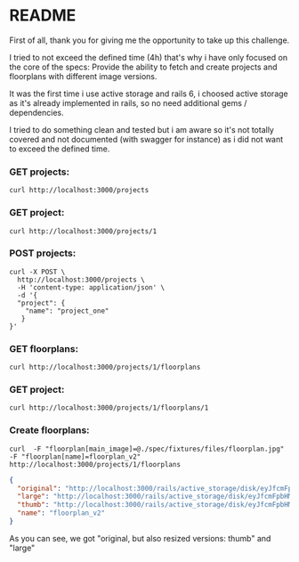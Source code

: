 
# README


First of all, thank you for giving me the opportunity to take up this challenge.

I tried to not exceed the defined time (4h) that's why i have only focused on the core of the specs: Provide the ability to fetch and create projects and floorplans with different image versions.

It was the first time i use active storage and rails 6, i choosed active storage as it's already implemented in rails, so no need additional gems / dependencies.

I tried to do something clean and tested but i am aware so it's not totally covered and not documented (with swagger for instance) as i did not want to exceed the defined time.


### GET projects:
```shell
curl http://localhost:3000/projects
```

### GET project:
```shell
curl http://localhost:3000/projects/1
```

### POST projects:
```shell
curl -X POST \
  http://localhost:3000/projects \
  -H 'content-type: application/json' \
  -d '{
  "project": {
    "name": "project_one"
   }
}'
```

### GET floorplans:
```shell
curl http://localhost:3000/projects/1/floorplans
```

### GET project:
```shell
curl http://localhost:3000/projects/1/floorplans/1
```

### Create floorplans:

    curl  -F "floorplan[main_image]=@./spec/fixtures/files/floorplan.jpg" -F "floorplan[name]=floorplan_v2" http://localhost:3000/projects/1/floorplans

```json
{
  "original": "http://localhost:3000/rails/active_storage/disk/eyJfcmFpbHMiOnsibWVzc2FnZSI6IkJBaDdDVG9JYTJWNVNTSWhaMkpzYTNBNGJqVXllRFJ5YURSa1pXcHFPRGxuTW5GdE5tcGtlUVk2QmtWVU9oQmthWE53YjNOcGRHbHZia2tpUldsdWJHbHVaVHNnWm1sc1pXNWhiV1U5SW1ac2IyOXljR3hoYmk1cWNHY2lPeUJtYVd4bGJtRnRaU285VlZSR0xUZ25KMlpzYjI5eWNHeGhiaTVxY0djR093WlVPaEZqYjI1MFpXNTBYM1I1Y0dVaUQybHRZV2RsTDJwd1pXYzZFWE5sY25acFkyVmZibUZ0WlRvS2JHOWpZV3c9IiwiZXhwIjoiMjAyMS0xMi0xMlQyMToyMDozNC44OTlaIiwicHVyIjoiYmxvYl9rZXkifX0=--7f5ce8a1fcd92196c2c19dde873068719f48f589/floorplan.jpg",
  "large": "http://localhost:3000/rails/active_storage/disk/eyJfcmFpbHMiOnsibWVzc2FnZSI6IkJBaDdDVG9JYTJWNVNTSWhOM2g1TVdab2NtVjZObk5oZERrek1YRmhiMnMyWVRCa09YTmtjZ1k2QmtWVU9oQmthWE53YjNOcGRHbHZia2tpUldsdWJHbHVaVHNnWm1sc1pXNWhiV1U5SW1ac2IyOXljR3hoYmk1cWNHY2lPeUJtYVd4bGJtRnRaU285VlZSR0xUZ25KMlpzYjI5eWNHeGhiaTVxY0djR093WlVPaEZqYjI1MFpXNTBYM1I1Y0dWSklnOXBiV0ZuWlM5cWNHVm5CanNHVkRvUmMyVnlkbWxqWlY5dVlXMWxPZ3BzYjJOaGJBPT0iLCJleHAiOiIyMDIxLTEyLTEyVDIxOjIwOjM1LjEwM1oiLCJwdXIiOiJibG9iX2tleSJ9fQ==--765eeaa17f8712a3180d45277038b1047b0b6a57/floorplan.jpg",
  "thumb": "http://localhost:3000/rails/active_storage/disk/eyJfcmFpbHMiOnsibWVzc2FnZSI6IkJBaDdDVG9JYTJWNVNTSWhkV3MxWnpac1pHdzVZM1poTldFM05HeDJaM1Z4TVcxNlkzZDVaQVk2QmtWVU9oQmthWE53YjNOcGRHbHZia2tpUldsdWJHbHVaVHNnWm1sc1pXNWhiV1U5SW1ac2IyOXljR3hoYmk1cWNHY2lPeUJtYVd4bGJtRnRaU285VlZSR0xUZ25KMlpzYjI5eWNHeGhiaTVxY0djR093WlVPaEZqYjI1MFpXNTBYM1I1Y0dWSklnOXBiV0ZuWlM5cWNHVm5CanNHVkRvUmMyVnlkbWxqWlY5dVlXMWxPZ3BzYjJOaGJBPT0iLCJleHAiOiIyMDIxLTEyLTEyVDIxOjIwOjM0Ljk2OFoiLCJwdXIiOiJibG9iX2tleSJ9fQ==--01c4d81f50bdf858df220e49bdb9917af698163a/floorplan.jpg",
  "name": "floorplan_v2"
}
```

As you can see, we got "original, but also resized versions: thumb" and "large"
